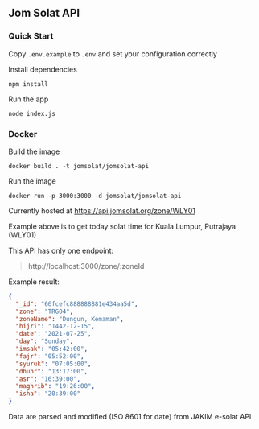 ## Jom Solat API

### Quick Start
Copy `.env.example` to `.env` and set your configuration correctly

Install dependencies
```
npm install
```

Run the app
```
node index.js
```

### Docker
Build the image
```
docker build . -t jomsolat/jomsolat-api
```
Run the image
```
docker run -p 3000:3000 -d jomsolat/jomsolat-api
```


Currently hosted at https://api.jomsolat.org/zone/WLY01

Example above is to get today solat time for Kuala Lumpur, Putrajaya (WLY01)

This API has only one endpoint:
> http://localhost:3000/zone/:zoneId

Example result:
```json
{
  "_id": "66fcefc888888881e434aa5d",
  "zone": "TRG04",
  "zoneName": "Dungun, Kemaman",
  "hijri": "1442-12-15",
  "date": "2021-07-25",
  "day": "Sunday",
  "imsak": "05:42:00",
  "fajr": "05:52:00",
  "syuruk": "07:05:00",
  "dhuhr": "13:17:00",
  "asr": "16:39:00",
  "maghrib": "19:26:00",
  "isha": "20:39:00"
}
```

Data are parsed and modified (ISO 8601 for date) from JAKIM e-solat API
